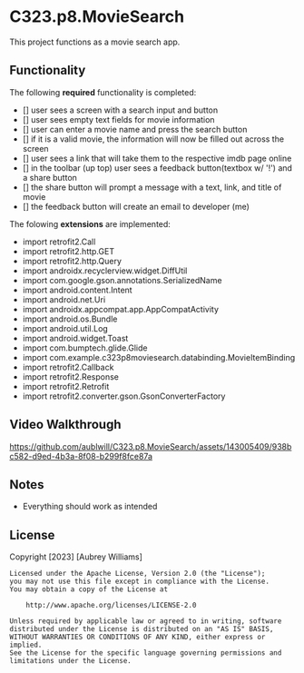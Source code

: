 # C323.p8.MovieSearch
This project functions as a movie search app.

## Functionality 
The following **required** functionality is completed:
* [] user sees a screen with a search input and button
* [] user sees empty text fields for movie information
* [] user can enter a movie name and press the search button
* [] if it is a valid movie, the information will now be filled out across the screen
* [] user sees a link that will take them to the respective imdb page online
* [] in the toolbar (up top) user sees a feedback button(textbox w/ '!') and a share button
* [] the share button will prompt a message with a text, link, and title of movie
* [] the feedback button will create an email to developer (me)

The folowing **extensions** are implemented:

* import retrofit2.Call
* import retrofit2.http.GET
* import retrofit2.http.Query
* import androidx.recyclerview.widget.DiffUtil
* import com.google.gson.annotations.SerializedName
* import android.content.Intent
* import android.net.Uri
* import androidx.appcompat.app.AppCompatActivity
* import android.os.Bundle
* import android.util.Log
* import android.widget.Toast
* import com.bumptech.glide.Glide
* import com.example.c323p8moviesearch.databinding.MovieItemBinding
* import retrofit2.Callback
* import retrofit2.Response
* import retrofit2.Retrofit
* import retrofit2.converter.gson.GsonConverterFactory
  
## Video Walkthrough 







https://github.com/aublwill/C323.p8.MovieSearch/assets/143005409/938bc582-d9ed-4b3a-8f08-b299f8fce87a







## Notes
* Everything should work as intended

## License
Copyright [2023] [Aubrey Williams]

    Licensed under the Apache License, Version 2.0 (the "License");
    you may not use this file except in compliance with the License.
    You may obtain a copy of the License at

        http://www.apache.org/licenses/LICENSE-2.0

    Unless required by applicable law or agreed to in writing, software
    distributed under the License is distributed on an "AS IS" BASIS,
    WITHOUT WARRANTIES OR CONDITIONS OF ANY KIND, either express or implied.
    See the License for the specific language governing permissions and
    limitations under the License.
